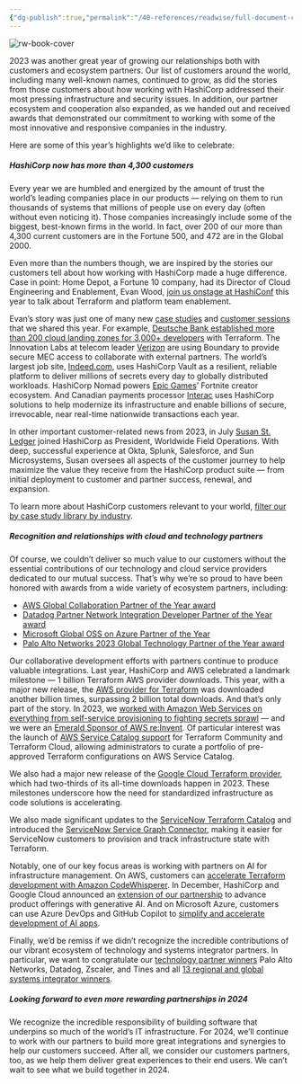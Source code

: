 ```yaml
---
{"dg-publish":true,"permalink":"/40-references/readwise/full-document-contents/hashi-corp-2023-year-in-review-customers-and-partners/","tags":["rw/articles"]}
---
```


![rw-book-cover](https://www.datocms-assets.com/2885/1666107145-partner-network-thumbnail.png?w=1200&h=630&fit=crop&auto=format)

2023 was another great year of growing our relationships both with customers and ecosystem partners. Our list of customers around the world, including many well-known names, continued to grow, as did the stories from those customers about how working with HashiCorp addressed their most pressing infrastructure and security issues. In addition, our partner ecosystem and cooperation also expanded, as we handed out and received awards that demonstrated our commitment to working with some of the most innovative and responsive companies in the industry.

Here are some of this year’s highlights we’d like to celebrate:

##### HashiCorp now has more than 4,300 customers

Every year we are humbled and energized by the amount of trust the world’s leading companies place in our products — relying on them to run thousands of systems that millions of people use on every day (often without even noticing it). Those companies increasingly include some of the biggest, best-known firms in the world. In fact, over 200 of our more than 4,300 current customers are in the Fortune 500, and 472 are in the Global 2000. 

Even more than the numbers though, we are inspired by the stories our customers tell about how working with HashiCorp made a huge difference. Case in point: Home Depot, a Fortune 10 company, had its Director of Cloud Engineering and Enablement, Evan Wood, [join us onstage at HashiConf](https://www.youtube.com/watch?v=T28uBKTj1S4) this year to talk about Terraform and platform team enablement. 

Evan’s story was just one of many new [case studies](https://www.hashicorp.com/case-studies) and [customer sessions](https://www.hashicorp.com/resources?contentType=Case%20Study) that we shared this year. For example, [Deutsche Bank established more than 200 cloud landing zones for 3,000+ developers](https://www.hashicorp.com/case-studies/deutsche-bank) with Terraform. The Innovation Labs at telecom leader [Verizon](https://www.youtube.com/watch?v=8WlUzVTgPDg) are using Boundary to provide secure MEC access to collaborate with external partners. The world’s largest job site, [Indeed.com](https://www.youtube.com/watch?v=-lotQe6Gylg), uses HashiCorp Vault as a resilient, reliable platform to deliver millions of secrets every day to globally distributed workloads. HashiCorp Nomad powers [Epic Games](https://www.youtube.com/watch?v=GY9crLEY_Tc)’ Fortnite creator ecosystem. And Canadian payments processor [Interac](https://www.hashicorp.com/case-studies/interac) uses HashiCorp solutions to help modernize its infrastructure and enable billions of secure, irrevocable, near real-time nationwide transactions each year.

In other important customer-related news from 2023, in July [Susan St. Ledger](https://www.hashicorp.com/about?name=susan-st.-ledger) joined HashiCorp as President, Worldwide Field Operations. With deep, successful experience at Okta, Splunk, Salesforce, and Sun Microsystems, Susan oversees all aspects of the customer journey to help maximize the value they receive from the HashiCorp product suite — from initial deployment to customer and partner success, renewal, and expansion. 

To learn more about HashiCorp customers relevant to your world, [filter our by case study library by industry](https://www.hashicorp.com/case-studies?industry=SaaS).

##### Recognition and relationships with cloud and technology partners

Of course, we couldn’t deliver so much value to our customers without the essential contributions of our technology and cloud service providers dedicated to our mutual success. That’s why we’re so proud to have been honored with awards from a wide variety of ecosystem partners, including:

* [AWS Global Collaboration Partner of the Year award](https://www.hashicorp.com/blog/hashicorp-at-re-invent-2023-a-year-of-collaboration-with-aws)
* [Datadog Partner Network Integration Developer Partner of the Year award](https://www.hashicorp.com/blog/hashicorp-wins-datadog-partner-network-integration-developer-partner-year)
* [Microsoft Global OSS on Azure Partner of the Year](https://ir.hashicorp.com/news-releases/news-release-details/hashicorp-recognized-winner-microsoft-global-oss-azure-partner)
* [Palo Alto Networks 2023 Global Technology Partner of the Year award](https://www.hashicorp.com/blog/hashicorp-wins-the-palo-alto-networks-2023-global-technology-partner-of-the-year)

Our collaborative development efforts with partners continue to produce valuable integrations. Last year, HashiCorp and AWS celebrated a landmark milestone — 1 billion Terraform AWS provider downloads. This year, with a major new release, the [AWS provider for Terraform](https://www.hashicorp.com/blog/terraform-aws-provider-5-0-adds-updates-to-default-tags) was downloaded another billion times, surpassing 2 billion total downloads. And that’s only part of the story. In 2023, we [worked with Amazon Web Services on everything from self-service provisioning to fighting secrets sprawl](https://www.hashicorp.com/blog/hashicorp-at-re-invent-2023-a-year-of-collaboration-with-aws) — and we were an [Emerald Sponsor of AWS re:Invent](https://www.hashicorp.com/blog/hashicorp-at-aws-re-invent-your-blueprint-for-cloud-success). Of particular interest was the launch of [AWS Service Catalog support](https://www.hashicorp.com/blog/aws-and-hashicorp-announce-service-catalog-support-for-terraform-cloud) for Terraform Community and Terraform Cloud, allowing administrators to curate a portfolio of pre-approved Terraform configurations on AWS Service Catalog. 

We also had a major new release of the [Google Cloud Terraform provider](https://www.hashicorp.com/blog/terraform-google-provider-adds-updates-to-default-labels), which had two-thirds of its all-time downloads happen in 2023. These milestones underscore how the need for standardized infrastructure as code solutions is accelerating. 

We also made significant updates to the [ServiceNow Terraform Catalog](https://www.hashicorp.com/blog/new-version-of-servicenow-terraform-catalog-enables-resource-updates) and introduced the [ServiceNow Service Graph Connector](https://www.hashicorp.com/blog/servicenow-service-graph-connector-is-now-ga), making it easier for ServiceNow customers to provision and track infrastructure state with Terraform.

Notably, one of our key focus areas is working with partners on AI for infrastructure management. On AWS, customers can [accelerate Terraform development with Amazon CodeWhisperer](https://www.hashicorp.com/blog/accelerate-your-terraform-development-with-amazon-codewhisperer). In December, HashiCorp and Google Cloud announced an [extension of our partnership](https://www.prnewswire.com/news-releases/google-cloud-and-hashicorp-extend-partnership-to-advance-product-offerings-with-generative-ai-302014269.html) to advance product offerings with generative AI. And on Microsoft Azure, customers can use Azure DevOps and GitHub Copilot to [simplify and accelerate development of AI apps](https://www.hashicorp.com/blog/accelerating-ai-adoption-on-azure-with-terraform).

Finally, we’d be remiss if we didn’t recognize the incredible contributions of our vibrant ecosystem of technology and systems integrator partners. In particular, we want to congratulate our [technology partner winners](https://www.hashicorp.com/blog/announcing-the-2023-hashicorp-technology-partner-award-winners) Palo Alto Networks, Datadog, Zscaler, and Tines and all [13 regional and global systems integrator winners](https://www.hashicorp.com/blog/announcing-the-2023-hashicorp-systems-integrator-award-winners). 

##### Looking forward to even more rewarding partnerships in 2024

We recognize the incredible responsibility of building software that underpins so much of the world’s IT infrastructure. For 2024, we’ll continue to work with our partners to build more great integrations and synergies to help our customers succeed. After all, we consider our customers partners, too, as we help them deliver great experiences to their end users. We can’t wait to see what we build together in 2024.

